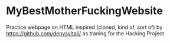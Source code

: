 # MyBestMotherFuckingWebsite

Practice webpage on HTML inspired (cloned, kind of, sort of) by https://github.com/denysvitali/ as traning for the Hacking Project 
